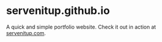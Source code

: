 # servenitup.github.io
A quick and simple portfolio website. Check it out in action at <a href="servenitup.com">servenitup.com</a>.
